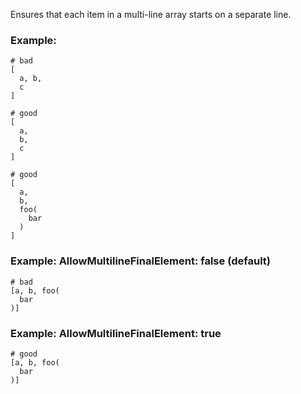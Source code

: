 Ensures that each item in a multi-line array
starts on a separate line.

### Example:

    # bad
    [
      a, b,
      c
    ]

    # good
    [
      a,
      b,
      c
    ]

    # good
    [
      a,
      b,
      foo(
        bar
      )
    ]

### Example: AllowMultilineFinalElement: false (default)

    # bad
    [a, b, foo(
      bar
    )]

### Example: AllowMultilineFinalElement: true

    # good
    [a, b, foo(
      bar
    )]
